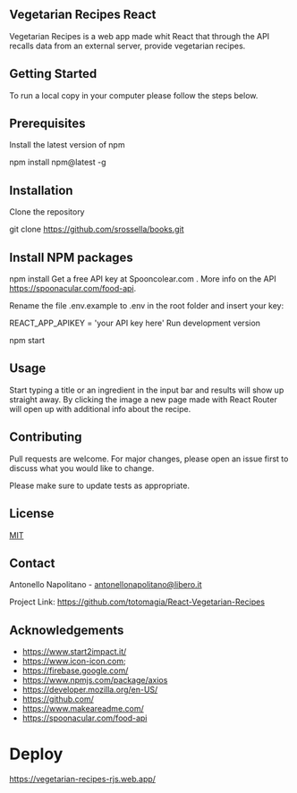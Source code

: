 ## Vegetarian Recipes React

Vegetarian Recipes is a web app made whit React that through the API recalls data from an external server, provide vegetarian recipes.

## Getting Started
To run a local copy in your computer please follow the steps below.

## Prerequisites

Install the latest version of npm

npm install npm@latest -g

## Installation
Clone the repository

git clone https://github.com/srossella/books.git

## Install NPM packages

npm install
Get a free API key at Spooncolear.com . More info on the API https://spoonacular.com/food-api.

Rename the file .env.example to .env in the root folder and insert your key:

REACT_APP_APIKEY = 'your API key here'
Run development version

npm start

## Usage

Start typing a title or an ingredient in the input bar and results will show up straight away. By clicking the image a new page made with React Router will open up with additional info about the recipe.

## Contributing

Pull requests are welcome. For major changes, please open an issue first to discuss what you would like to change.

Please make sure to update tests as appropriate.

## License

[MIT](https://choosealicense.com/licenses/mit/)

## Contact

Antonello Napolitano - antonellonapolitano@libero.it

Project Link: https://github.com/totomagia/React-Vegetarian-Recipes

## Acknowledgements

* https://www.start2impact.it/
* https://www.icon-icon.com;
* https://firebase.google.com/
* https://www.npmjs.com/package/axios
* https://developer.mozilla.org/en-US/
* https://github.com/
* https://www.makeareadme.com/
* https://spoonacular.com/food-api

# Deploy
https://vegetarian-recipes-rjs.web.app/


